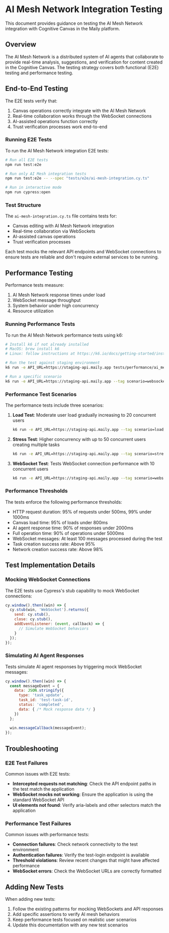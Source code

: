 # AI Mesh Network Integration Testing

This document provides guidance on testing the AI Mesh Network integration with Cognitive Canvas in the Maily platform.

## Overview

The AI Mesh Network is a distributed system of AI agents that collaborate to provide real-time analysis, suggestions, and verification for content created in the Cognitive Canvas. The testing strategy covers both functional (E2E) testing and performance testing.

## End-to-End Testing

The E2E tests verify that:
1. Canvas operations correctly integrate with the AI Mesh Network
2. Real-time collaboration works through the WebSocket connections
3. AI-assisted operations function correctly
4. Trust verification processes work end-to-end

### Running E2E Tests

To run the AI Mesh Network integration E2E tests:

```bash
# Run all E2E tests
npm run test:e2e

# Run only AI Mesh integration tests
npm run test:e2e -- --spec "tests/e2e/ai-mesh-integration.cy.ts"

# Run in interactive mode
npm run cypress:open
```

### Test Structure

The `ai-mesh-integration.cy.ts` file contains tests for:

- Canvas editing with AI Mesh Network integration
- Real-time collaboration via WebSockets
- AI-assisted canvas operations
- Trust verification processes

Each test mocks the relevant API endpoints and WebSocket connections to ensure tests are reliable and don't require external services to be running.

## Performance Testing

Performance tests measure:
1. AI Mesh Network response times under load
2. WebSocket message throughput
3. System behavior under high concurrency
4. Resource utilization

### Running Performance Tests

To run the AI Mesh Network performance tests using k6:

```bash
# Install k6 if not already installed
# MacOS: brew install k6
# Linux: follow instructions at https://k6.io/docs/getting-started/installation/

# Run the test against staging environment
k6 run -e API_URL=https://staging-api.maily.app tests/performance/ai_mesh_canvas_performance.js

# Run a specific scenario
k6 run -e API_URL=https://staging-api.maily.app --tag scenario=websocket_test tests/performance/ai_mesh_canvas_performance.js
```

### Performance Test Scenarios

The performance tests include three scenarios:

1. **Load Test**: Moderate user load gradually increasing to 20 concurrent users
   ```bash
   k6 run -e API_URL=https://staging-api.maily.app --tag scenario=load_test tests/performance/ai_mesh_canvas_performance.js
   ```

2. **Stress Test**: Higher concurrency with up to 50 concurrent users creating multiple tasks
   ```bash
   k6 run -e API_URL=https://staging-api.maily.app --tag scenario=stress_test tests/performance/ai_mesh_canvas_performance.js
   ```

3. **WebSocket Test**: Tests WebSocket connection performance with 10 concurrent users
   ```bash
   k6 run -e API_URL=https://staging-api.maily.app --tag scenario=websocket_test tests/performance/ai_mesh_canvas_performance.js
   ```

### Performance Thresholds

The tests enforce the following performance thresholds:

- HTTP request duration: 95% of requests under 500ms, 99% under 1000ms
- Canvas load time: 95% of loads under 800ms
- AI agent response time: 90% of responses under 2000ms
- Full operation time: 90% of operations under 5000ms
- WebSocket messages: At least 100 messages processed during the test
- Task creation success rate: Above 95%
- Network creation success rate: Above 98%

## Test Implementation Details

### Mocking WebSocket Connections

The E2E tests use Cypress's stub capability to mock WebSocket connections:

```javascript
cy.window().then((win) => {
  cy.stub(win, 'WebSocket').returns({
    send: cy.stub(),
    close: cy.stub(),
    addEventListener: (event, callback) => {
      // Simulate WebSocket behaviors
    }
  });
});
```

### Simulating AI Agent Responses

Tests simulate AI agent responses by triggering mock WebSocket messages:

```javascript
cy.window().then((win) => {
  const messageEvent = {
    data: JSON.stringify({
      type: 'task_update',
      task_id: 'test-task-id',
      status: 'completed',
      data: { /* Mock response data */ }
    })
  };
  
  win.messageCallback(messageEvent);
});
```

## Troubleshooting

### E2E Test Failures

Common issues with E2E tests:

- **Intercepted requests not matching**: Check the API endpoint paths in the test match the application
- **WebSocket mocks not working**: Ensure the application is using the standard WebSocket API
- **UI elements not found**: Verify aria-labels and other selectors match the application

### Performance Test Failures

Common issues with performance tests:

- **Connection failures**: Check network connectivity to the test environment
- **Authentication failures**: Verify the test-login endpoint is available
- **Threshold violations**: Review recent changes that might have affected performance
- **WebSocket errors**: Check the WebSocket URLs are correctly formatted

## Adding New Tests

When adding new tests:

1. Follow the existing patterns for mocking WebSockets and API responses
2. Add specific assertions to verify AI mesh behaviors
3. Keep performance tests focused on realistic user scenarios
4. Update this documentation with any new test scenarios